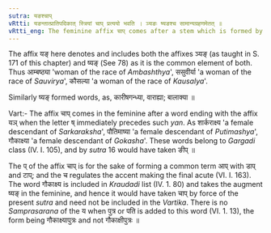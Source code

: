 ```yaml
---
sutra: यङश्चाप्
vRtti: यङन्तात्प्रातिपदिकात् स्त्रियां चाप् प्रत्ययो भवति । ञ्यङः ष्यङश्च सामान्यग्रहणमेतत् ॥
vRtti_eng: The feminine affix चाप् comes after a stem which is formed by the affix ञ्यङ् or ष्यङ् ॥
---
```

The affix यङ् here denotes and includes both the affixes ञ्यङ् (as taught in S. 171 of this chapter) and ष्यङ् (See 78) as it is the common element of both. Thus आम्बष्ठ्या 'woman of the race of _Ambashthya_', ससुवीर्या 'a woman of the race of _Sauvirya_', कौसल्या 'a woman of the race of _Kausalya_'.

Similarly ष्यङ् formed words, as, कारीषगन्ध्या, वाराह्या; बालाक्या ॥

Vart:- The affix चाप् comes in the feminine after a word ending with the affix यञ् when the letter ष् immediately precedes such _yan_. As शार्कराक्ष्य 'a female descendant of _Sarkaraksha_', पौतिमाष्या 'a female descendant of _Putimashya_', गौकाक्ष्या 'a female descendant of _Gokasha_'. These words belong to _Gargadi_ class (IV. I. 105), and by _sutra_ 16 would have taken ङीप् ॥

The प् of the affix चाप् is for the sake of forming a common term आप् with डाप् and टाप्; and the च regulates the accent making the final acute (VI. I. 163). The word गौकाक्ष्य is included in _Kraudadi_ list (IV. 1. 80) and takes the augment ष्यङ् in the feminine, and hence it would have taken चाप् by force of the present _sutra_ and need not be included in the _Vartika_. There is no _Samprasarana_ of the य when पुत्र or पति is added to this word (VI. 1. 13), the form being गौकाक्ष्यापुत्रः and not गौकाक्षीपुत्रः ॥
